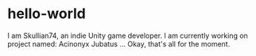 # hello-world

I am Skullian74, an indie Unity game developer.
I am currently working on project named: Acinonyx Jubatus ...
Okay, that's all for the moment.
